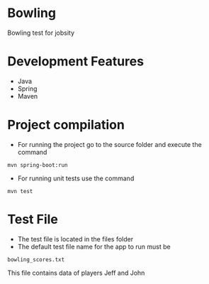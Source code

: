 # Bowling
Bowling test for jobsity

# Development Features
 - Java
 - Spring
 - Maven
 
# Project compilation
 - For running the project go to the source folder and execute the command
 
 ```
 mvn spring-boot:run 
 ```
 
 - For running unit tests use the command
 
 ```
 mvn test
 ``` 
 
# Test File
 
 - The test file is located in the files folder
 - The default test file name for the app to run must be 
 
 ```
 bowling_scores.txt
 ```
 
 This file contains data of players Jeff and John
